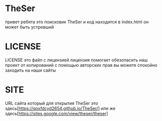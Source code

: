 # TheSer
привет ребята это поисковик TheSer и код находится в index.html он может быть устревший
# LICENSE
LICENSE это файл с лицензией лицензия помогает обезопасить наш проект от копирований с помощью авторских прав вы можете спокойно заходить на наши сайты 
# SITE
URL сайта который для открытия TheSer это здесь[https://qoxfdcyd2654.github.io/TheSer/] или же здесь[https://sites.google.com/view/theser/theser]
